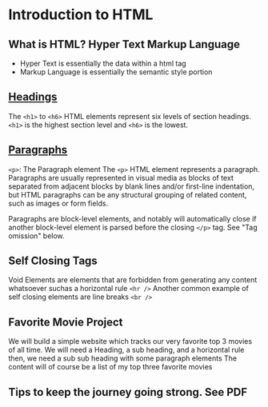 # Introduction to HTML

## What is HTML? Hyper Text Markup Language
- Hyper Text is essentially the data within a html tag
- Markup Language is essentially the semantic style portion
## [Headings](https://developer.mozilla.org/en-US/docs/Web/HTML/Element/Heading_Elements)
The `<h1>` to `<h6>` HTML elements represent six levels of section headings. `<h1>` is the highest section level and `<h6>` is the lowest.

## [Paragraphs](https://developer.mozilla.org/en-US/docs/Web/HTML/Element/p)
`<p>`: The Paragraph element
The `<p>` HTML element represents a paragraph. Paragraphs are usually represented in visual media as blocks of text separated from adjacent blocks by blank lines and/or first-line indentation, but HTML paragraphs can be any structural grouping of related content, such as images or form fields.

Paragraphs are block-level elements, and notably will automatically close if another block-level element is parsed before the closing `</p>` tag. See "Tag omission" below.

## Self Closing Tags
Void Elements are elements that are forbidden from generating any content whatsoever suchas a horizontal rule `<hr />` 
Another common example of self closing elements are line breaks `<br />`

## Favorite Movie Project
We will build a simple website which tracks our very favorite top 3 movies of all time.
We will need a Heading, a sub heading, and a horizontal rule then, we need a sub sub heading with some paragraph elements 
The content will of course be a list of my top three favorite movies

## Tips to keep the journey going strong. See PDF